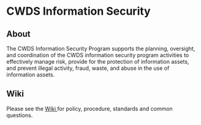 # CWDS Information Security
## About
The CWDS Information Security Program supports the planning, oversight, and coordination of the CWDS information security program activities to effectively manage risk, provide for the protection of information assets, and prevent illegal activity, fraud, waste, and abuse in the use of information assets.

## Wiki
Please see the <a href = 'https://github.com/ca-cwds/Information-Security/wiki'> Wiki </a> for policy, procedure, standards and common questions.
